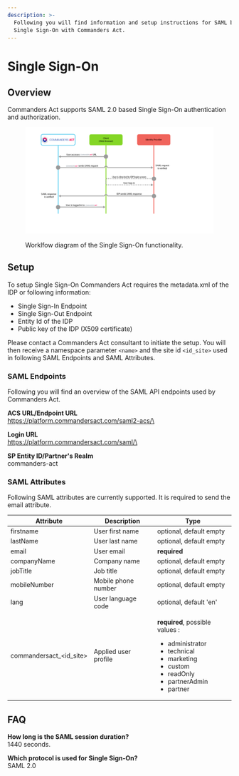 ```yaml
---
description: >-
  Following you will find information and setup instructions for SAML based
  Single Sign-On with Commanders Act.
---
```


# Single Sign-On

## Overview

Commanders Act supports SAML 2.0 based Single Sign-On authentication and authorization.&#x20;

<figure><img src="../../.gitbook/assets/fc15c751-6b66-4ade-9fd9-a631ff90edc7.png" alt=""><figcaption><p>Worklfow diagram of the Single Sign-On functionality.</p></figcaption></figure>

## Setup

To setup Single Sign-On Commanders Act requires the metadata.xml of the IDP or following information:

* Single Sign-In Endpoint
* Single Sign-Out Endpoint
* Entity Id of the IDP
* Public key of the IDP (X509 certificate)

Please contact a Commanders Act consultant to initiate the setup. You will then receive a namespace parameter `<name>` and the site id `<id_site>` used in following SAML Endpoints and SAML Attributes.

### SAML Endpoints

Following you will find an overview of the SAML API endpoints used by Commanders Act.&#x20;

**ACS URL/Endpoint URL** \
https://platform.commandersact.com/saml2-acs/\<name>

**Login URL** \
https://platform.commandersact.com/saml/\<name>

**SP Entity ID/Partner's Realm**\
commanders-act

### SAML Attributes

Following SAML attributes are currently supported. It is required to send the email attribute.&#x20;

| Attribute                  | Description          | Type                                                                                                                                                                                        |
| -------------------------- | -------------------- | ------------------------------------------------------------------------------------------------------------------------------------------------------------------------------------------- |
| firstname                  | User first name      | optional, default empty                                                                                                                                                                     |
| lastName                   | User last name       | optional, default empty                                                                                                                                                                     |
| email                      | User email           | **required**                                                                                                                                                                                |
| companyName                | Company name         | optional, default empty                                                                                                                                                                     |
| jobTitle                   | Job title            | optional, default empty                                                                                                                                                                     |
| mobileNumber               | Mobile phone number  | optional, default empty                                                                                                                                                                     |
| lang                       | User language code   | optional, default 'en'                                                                                                                                                                      |
| commandersact\_\<id\_site> | Applied user profile | <p><strong>required</strong>, possible values :</p><ul><li>administrator</li><li>technical</li><li>marketing</li><li>custom</li><li>readOnly</li><li>partnerAdmin</li><li>partner</li></ul> |

## FAQ

**How long is the SAML session duration?**\
1440 seconds.

**Which protocol is used for Single Sign-On?**\
SAML 2.0
